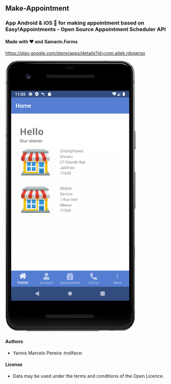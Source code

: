 ## Make-Appointment
### App Android & iOS 📱 for making appointment based on Easy!Appointments - Open Source Appointment Scheduler API 
####  Made with ❤️ and Xamarin.Forms

https://play.google.com/store/apps/details?id=com.aitek.rdvperso

![alt text](https://raw.githubusercontent.com/marceloeatworld/Make-Appointment/master/home.png)

#### Authors
 - Yannis Marcelo Pereira :trollface:

#### License
 - Data may be used under the terms and conditions of the Open Licence.
